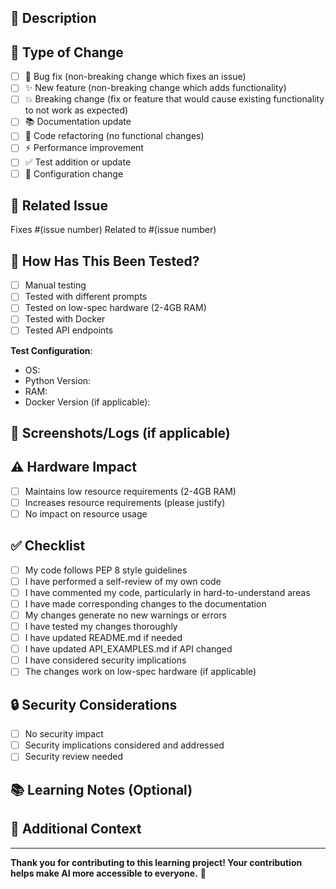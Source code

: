 ## 📝 Description
<!-- Provide a clear description of what this PR does -->

## 🎯 Type of Change
<!-- Mark the relevant option with an 'x' -->
- [ ] 🐛 Bug fix (non-breaking change which fixes an issue)
- [ ] ✨ New feature (non-breaking change which adds functionality)
- [ ] 💥 Breaking change (fix or feature that would cause existing functionality to not work as expected)
- [ ] 📚 Documentation update
- [ ] 🎨 Code refactoring (no functional changes)
- [ ] ⚡ Performance improvement
- [ ] ✅ Test addition or update
- [ ] 🔧 Configuration change

## 🔗 Related Issue
<!-- Link to the issue this PR addresses -->
Fixes #(issue number)
Related to #(issue number)

## 🧪 How Has This Been Tested?
<!-- Describe the tests you ran to verify your changes -->
- [ ] Manual testing
- [ ] Tested with different prompts
- [ ] Tested on low-spec hardware (2-4GB RAM)
- [ ] Tested with Docker
- [ ] Tested API endpoints

**Test Configuration**:
- OS: 
- Python Version:
- RAM:
- Docker Version (if applicable):

## 📸 Screenshots/Logs (if applicable)
<!-- Add screenshots or relevant log outputs -->

## ⚠️ Hardware Impact
<!-- Does this change affect resource usage? -->
- [ ] Maintains low resource requirements (2-4GB RAM)
- [ ] Increases resource requirements (please justify)
- [ ] No impact on resource usage

## ✅ Checklist
<!-- Mark completed items with an 'x' -->
- [ ] My code follows PEP 8 style guidelines
- [ ] I have performed a self-review of my own code
- [ ] I have commented my code, particularly in hard-to-understand areas
- [ ] I have made corresponding changes to the documentation
- [ ] My changes generate no new warnings or errors
- [ ] I have tested my changes thoroughly
- [ ] I have updated README.md if needed
- [ ] I have updated API_EXAMPLES.md if API changed
- [ ] I have considered security implications
- [ ] The changes work on low-spec hardware (if applicable)

## 🔒 Security Considerations
<!-- Have you considered security implications? -->
- [ ] No security impact
- [ ] Security implications considered and addressed
- [ ] Security review needed

## 📚 Learning Notes (Optional)
<!-- Share what you learned while working on this -->
<!-- This helps other learners understand the process -->

## 💭 Additional Context
<!-- Add any other context about the PR here -->

---
**Thank you for contributing to this learning project! Your contribution helps make AI more accessible to everyone.** 🚀
